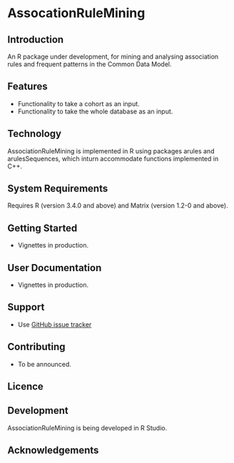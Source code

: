 # AssocationRuleMining

## Introduction

An R package under development, for mining and analysing association rules and frequent patterns in the Common Data Model. 

## Features

- Functionality to take a cohort as an input.
- Functionality to take the whole database as an input.

## Technology

AssociationRuleMining is implemented in R using packages arules and arulesSequences, which inturn accommodate functions implemented in C++.

## System Requirements

Requires R (version 3.4.0 and above) and Matrix (version 1.2-0 and above).

## Getting Started

- Vignettes in production.

## User Documentation

- Vignettes in production.

## Support

- Use [GitHub issue tracker](https://github.com/mi-erasmusmc/AssociationRuleMining/issues)

## Contributing

- To be announced.

## Licence

## Development

AssociationRuleMining is being developed in R Studio.

## Acknowledgements